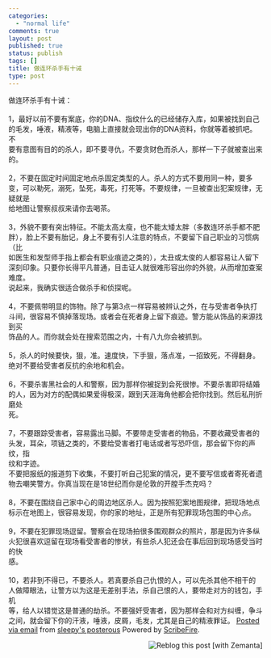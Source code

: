 ```yaml
--- 
categories: 
  - "normal life"
comments: true
layout: post
published: true
status: publish
tags: []
title: 做连环杀手有十诫
type: post
---
```

做连环杀手有十诫：    <br><br> 1，最好以前不要有案底，你的DNA、指纹什么的已经储存入库，如果被找到自己的毛发，唾液，精液等，电脑上直接就会现出你的DNA资料，你就等着被抓吧。不     <br>要有意图有目的的杀人，即不要寻仇，不要贪财色而杀人，那样一下子就被查出来的。     <br><br> <!--more-->2，不要在固定时间固定地点杀固定类型的人。杀人的方式不要用同一种，要多变，可以勒死，溺死，坠死，毒死，打死等。不要规律，一旦被查出犯案规律，无疑就是   <br>给地图让警察叔叔来请你去喝茶。   <br><br> 3，外貌不要有突出特征。不能太高太瘦，也不能太矮太胖（多数连环杀手都不肥胖），脸上不要有胎记，身上不要有引人注意的特点，不要留下自己职业的习惯病（比   <br>如医生和发型师手指上都会有职业痕迹之类的），太丑或太俊的人都容易让人留下深刻印象。只要你长得平凡普通，目击证人就很难形容出你的外貌，从而增加查案难度。   <br> 说起来，我确实很适合做杀手和侦探呢。   <br><br> 4，不要佩带明显的饰物。除了与第3点一样容易被辨认之外，在与受害者争执打斗间，很容易不慎掉落现场。或者会在死者身上留下痕迹。警方能从饰品的来源找到买   <br>饰品的人。而你就会处在搜索范围之内，十有八九你会被抓到。   <br><br> 5，杀人的时候要快，狠，准。速度快，下手狠，落点准，一招致死，不得翻身。绝对不要给受害者反抗的余地和机会。   <br><br> 6，不要杀害黑社会的人和警察，因为那样你被捉到会死很惨。不要杀害即将结婚的人，因为对方的配偶如果爱得极深，跟到天涯海角他都会把你找到。然后私刑折磨处   <br>死。   <br><br> 7，不要跟踪受害者，容易露出马脚。不要带走受害者的物品，不要收藏受害者的头发，耳朵，项链之类的，不要给受害者打电话或者写恐吓信，那会留下你的声纹，指   <br>纹和字迹。   <br> 不要把报纸的报道剪下收集，不要打听自己犯案的情况，更不要写信或者寄死者遗物去嘲笑警方。你真当现在是18世纪而你是伦敦的开膛手杰克吗？   <br><br> 8，不要在围绕自己家中心的周边地区杀人。因为按照犯案地图规律，把现场地点标示在地图上，很容易发现，你的家的地址，正是所有犯罪现场包围的中心点。   <br><br> 9，不要在犯罪现场逗留。警察会在现场拍很多围观群众的照片，那是因为许多纵火犯很喜欢逗留在现场看受害者的惨状，有些杀人犯还会在事后回到现场感受当时的快   <br>感。   <br><br> 10，若非到不得已，不要杀人。若真要杀自己仇恨的人，可以先杀其他不相干的人做障眼法，让警方以为这是无差别手法，杀自己恨的人，要带走对方的钱包，手机   <br>等，给人以错觉这是普通的劫杀。不要强奸受害者，因为那样会和对方纠缠，争斗之间，就会留下你的汗液，唾液，皮屑，毛发，尤其是自己的精液罪证。     <a href="http://posterous.com/">Posted via email</a> from <a href="http://sleepy.posterous.com/-criminal-minds-season-4">sleepy's posterous</a>  Powered by <a href="http://www.scribefire.com/">ScribeFire</a>.  <div style="margin-top: 10px; height: 15px" class="zemanta-pixie"><a class="zemanta-pixie-a" title="Reblog this post [with Zemanta]" href="http://reblog.zemanta.com/zemified/eab3a1cb-6a38-4dd6-af99-f8e42215508c/"><img style="border-bottom-style: none; border-right-style: none; border-top-style: none; float: right; border-left-style: none" class="zemanta-pixie-img" alt="Reblog this post [with Zemanta]" src="http://img.zemanta.com/reblog_e.png?x-id=eab3a1cb-6a38-4dd6-af99-f8e42215508c"></a></div>
